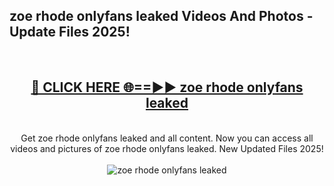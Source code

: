 <h2>zoe rhode onlyfans leaked Videos And Photos - Update Files 2025!</h2>
<br>
<div align="center">
<h2><a href="https://top-ai-tools.click/QrbHav" rel="nofollow">🔴 CLICK HERE 🌐==►► zoe rhode onlyfans leaked</a></h2>
<br>
Get zoe rhode onlyfans leaked and all content. Now you can access all videos and pictures of zoe rhode onlyfans leaked. New Updated Files 2025!
<br>
<br>
<a href="https://top-ai-tools.click/QrbHav" rel="nofollow" data-target="animated-image.originalLink"><img src="https://i.ibb.co.com/WyWwxjT/player-gif2.gif" alt="zoe rhode onlyfans leaked" style="max-width: 100%; display: inline-block;" data-target="animated-image.originalImage"></a>
</div>
<br>